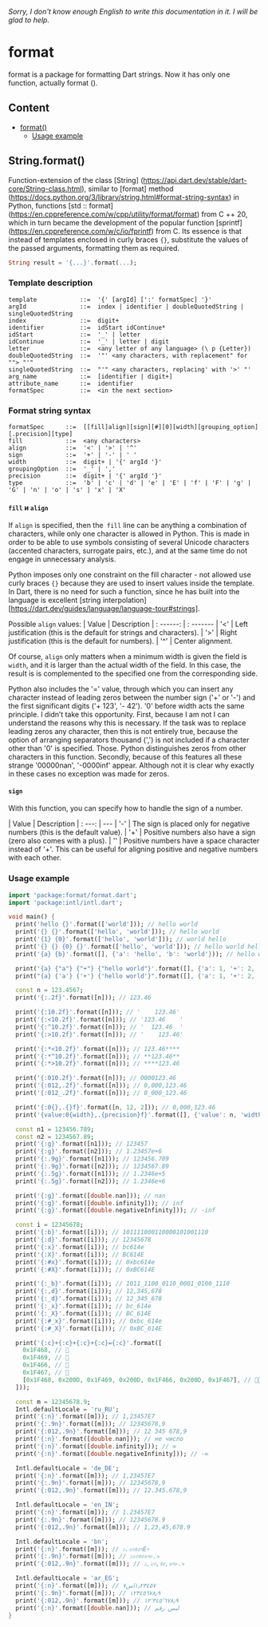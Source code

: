 _Sorry, I don't know enough English to write this documentation in it. I will
be glad to help._

# format

format is a package for formatting Dart strings. 
Now it has only one function, actually format ().

## Content
- [format()](#stringformat)
    - [Usage example](#example-use)

## String.format()


Function-extension of the class [String] (https://api.dart.dev/stable/dart-core/String-class.html),
similar to [format] method (https://docs.python.org/3/library/string.html#format-string-syntax)
in Python, functions [std :: format] (https://en.cppreference.com/w/cpp/utility/format/format)
from C ++ 20, which in turn became the development of the popular function [sprintf] (https://en.cppreference.com/w/c/io/fprintf)
from C. Its essence is that instead of templates enclosed in curly braces `{}`,
substitute the values of the passed arguments, formatting them as required.

```dart
String result = '{...}'.format(...);
```

### Template description

```
template            ::=  '{' [argId] [':' formatSpec] '}'
argId               ::=  index | identifier | doubleQuotedString | singleQuotedString
index               ::=  digit+
identifier          ::=  idStart idContinue*
idStart             ::=  '_' | letter
idContinue          ::=  '_' | letter | digit
letter              ::=  <any letter of any language> (\ p {Letter})
doubleQuotedString  ::=  '"' <any characters, with replacement" for ""> "'"
singleQuotedString  ::=  "'" <any characters, replacing' with '>' "'
arg_name            ::=  [identifier | digit+]
attribute_name      ::=  identifier
formatSpec          ::=  <in the next section>
```

### Format string syntax

```
formatSpec      ::=  [[fill]align][sign][#][0][width][grouping_option][.precision][type]
fill            ::=  <any characters>
align           ::=  '<' | '>' | '^'
sign            ::=  '+' | '-' | ' '
width           ::=  digit+ | '{' argId '}'
groupingOption  ::=  '_' | ','
precision       ::=  digit+ | '{' argId '}'
type            ::=  'b' | 'c' | 'd' | 'e' | 'E' | 'f' | 'F' | 'g' | 'G' | 'n' | 'o' | 's' | 'x' | 'X'
```

#### `fill` и `align`

If `align` is specified, then the` fill` line can be anything
a combination of characters, while only one character is allowed in Python. This is
made in order to be able to use symbols consisting of several
Unicode characters (accented characters, surrogate pairs, etc.),
and at the same time do not engage in unnecessary analysis.

Python imposes only one constraint on the fill character - not allowed
use curly braces `{}` because they are used to insert values
inside the template. In Dart, there is no need for such a function, since he has
built into the language is excellent [string interpolation] [https://dart.dev/guides/language/language-tour#strings].

Possible `align` values:
| Value | Description
| : ------: | : -------
| '<' | Left justification (this is the default for strings and characters).
| '>' | Right justification (this is the default for numbers).
| '^' | Center alignment.

Of course, `align` only matters when a minimum width is given
the field is `width`, and it is larger than the actual width of the field. In this case, the result is
is complemented to the specified one from the corresponding side.

Python also includes the '=' value, through which you can insert any
character instead of leading zeros between the number sign ('+' or '-') and the first
significant digits ('+ 123', '- 42'). '0' before width acts the same
principle. I didn’t take this opportunity. First, because I am not
I can understand the reasons why this is necessary. If the task was to replace leading zeros
any character, then this is not entirely true, because the option of arranging separators
thousand (',') is not included if a character other than '0' is specified. Those. Python
distinguishes zeros from other characters in this function. Secondly, because of this
features all these strange '00000nan', '-0000inf' appear. Although not
it is clear why exactly in these cases no exception was made for zeros.

#### `sign`

With this function, you can specify how to handle the sign of a number.

| Value | Description
| : ---: | ---
| '-' | The sign is placed only for negative numbers (this is the default value).
| '+' | Positive numbers also have a sign (zero also comes with a plus).
| '' | Positive numbers have a space character instead of '+'. This can be useful for aligning positive and negative numbers with each other.

### Usage example

```dart
import 'package:format/format.dart';
import 'package:intl/intl.dart';

void main() {
  print('hello {}'.format(['world'])); // hello world
  print('{} {}'.format(['hello', 'world'])); // hello world
  print('{1} {0}'.format(['hello', 'world'])); // world hello
  print('{} {} {0} {}'.format(['hello', 'world'])); // hello world hello world
  print('{a} {b}'.format([], {'a': 'hello', 'b': 'world'})); // hello world

  print('{a} {"a"} {"+"} {"hello world"}'.format([], {'a': 1, '+': 2, 'hello world': 3})); // 1 1 2 3
  print("{a} {'a'} {'+'} {'hello world'}".format([], {'a': 1, '+': 2, 'hello world': 3})); // 1 1 2 3

  const n = 123.4567;
  print('{:.2f}'.format([n])); // 123.46

  print('{:10.2f}'.format([n])); // '    123.46'
  print('{:<10.2f}'.format([n])); // '123.46    '
  print('{:^10.2f}'.format([n])); // '  123.46  '
  print('{:>10.2f}'.format([n])); // '    123.46'

  print('{:*<10.2f}'.format([n])); // 123.46****
  print('{:*^10.2f}'.format([n])); // **123.46**
  print('{:*>10.2f}'.format([n])); // ****123.46

  print('{:010.2f}'.format([n])); // 0000123.46
  print('{:012,.2f}'.format([n])); // 0,000,123.46
  print('{:012_.2f}'.format([n])); // 0_000_123.46

  print('{:0{},.{}f}'.format([n, 12, 2])); // 0,000,123.46
  print('{value:0{width},.{precision}f}'.format([], {'value': n, 'width': 12, 'precision': 2})); // 0,000,123.46

  const n1 = 123456.789;
  const n2 = 1234567.89;
  print('{:g}'.format([n1])); // 123457
  print('{:g}'.format([n2])); // 1.23457e+6
  print('{:.9g}'.format([n1])); // 123456.789
  print('{:.9g}'.format([n2])); // 1234567.89
  print('{:.5g}'.format([n1])); // 1.2346e+5
  print('{:.5g}'.format([n2])); // 1.2346e+6

  print('{:g}'.format([double.nan])); // nan
  print('{:g}'.format([double.infinity])); // inf
  print('{:g}'.format([double.negativeInfinity])); // -inf

  const i = 12345678;
  print('{:b}'.format([i])); // 101111000110000101001110
  print('{:d}'.format([i])); // 12345678
  print('{:x}'.format([i])); // bc614e
  print('{:X}'.format([i])); // BC614E
  print('{:#x}'.format([i])); // 0xbc614e
  print('{:#X}'.format([i])); // 0xBC614E

  print('{:_b}'.format([i])); // 1011_1100_0110_0001_0100_1110
  print('{:,d}'.format([i])); // 12,345,678
  print('{:_d}'.format([i])); // 12_345_678
  print('{:_x}'.format([i])); // bc_614e
  print('{:_X}'.format([i])); // BC_614E
  print('{:#_x}'.format([i])); // 0xbc_614e
  print('{:#_X}'.format([i])); // 0xBC_614E

  print('{:c}+{:c}+{:c}+{:c}={:c}'.format([
    0x1F468, // 👨
    0x1F469, // 👩
    0x1F466, // 👦
    0x1F467, // 👧
    [0x1F468, 0x200D, 0x1F469, 0x200D, 0x1F466, 0x200D, 0x1F467], // 👨‍👩‍👦‍👧
  ]));

  const m = 12345678.9;
  Intl.defaultLocale = 'ru_RU';
  print('{:n}'.format([m])); // 1,23457E7
  print('{:.9n}'.format([m])); // 12345678,9
  print('{:012,.9n}'.format([m])); // 12 345 678,9
  print('{:n}'.format([double.nan])); // не число
  print('{:n}'.format([double.infinity])); // ∞
  print('{:n}'.format([double.negativeInfinity])); // -∞

  Intl.defaultLocale = 'de_DE';
  print('{:n}'.format([m])); // 1,23457E7
  print('{:.9n}'.format([m])); // 12345678,9
  print('{:012,.9n}'.format([m])); // 12.345.678,9

  Intl.defaultLocale = 'en_IN';
  print('{:n}'.format([m])); // 1.23457E7
  print('{:.9n}'.format([m])); // 12345678.9
  print('{:012,.9n}'.format([m])); // 1,23,45,678.9

  Intl.defaultLocale = 'bn';
  print('{:n}'.format([m])); // ১.২৩৪৫৭E৭
  print('{:.9n}'.format([m])); // ১২৩৪৫৬৭৮.৯
  print('{:012,.9n}'.format([m])); // ১,২৩,৪৫,৬৭৮.৯

  Intl.defaultLocale = 'ar_EG';
  print('{:n}'.format([m])); // ١٫٢٣٤٥٧اس٧
  print('{:.9n}'.format([m])); // ١٢٣٤٥٦٧٨٫٩
  print('{:012,.9n}'.format([m])); // ١٢٬٣٤٥٬٦٧٨٫٩
  print('{:n}'.format([double.nan])); // ليس رقم
}
```

